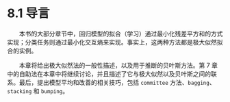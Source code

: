 # 8.1 导言
<style>p{text-indent:2em;2}</style>

本书的大部分章节中，回归模型的拟合（学习）通过最小化残差平方和的方式实现；分类任务则通过最小化交互熵来实现。事实上，这两种方法都是极大似然拟合的实例。

本章将给出极大似然法的一般性描述，以及用于推断的贝叶斯方法。第 7 章中的自助法在本章中将继续讨论，并且描述了它与极大似然以及贝叶斯之间的联系。最后，提出模型平均和改善的相关技巧，包括 `committee` 方法、`bagging`、`stacking` 和 `bumping`。
